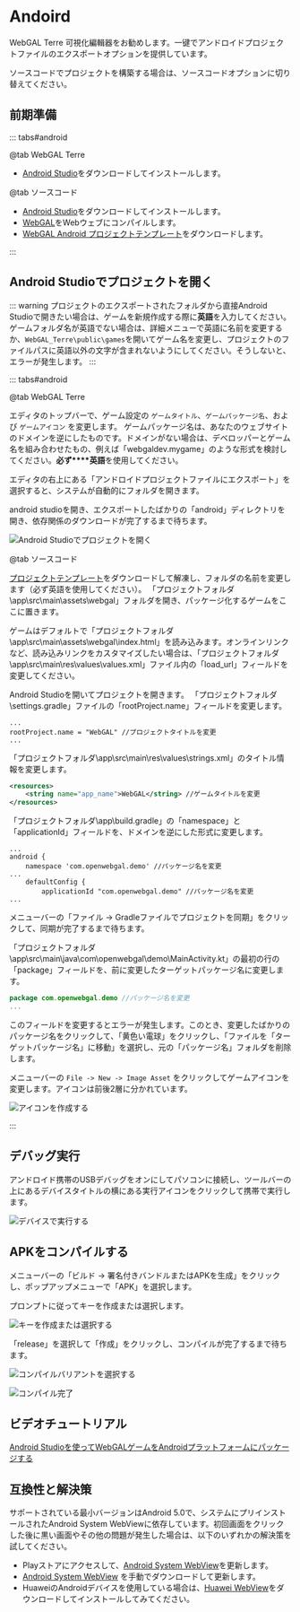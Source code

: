 # Andoird

WebGAL Terre 可視化編輯器をお勧めします。一键でアンドロイドプロジェクトファイルのエクスポートオプションを提供しています。

ソースコードでプロジェクトを構築する場合は、ソースコードオプションに切り替えてください。

## 前期準備

::: tabs#android

@tab WebGAL Terre

* [Android Studio](https://developer.android.com/studio)をダウンロードしてインストールします。

@tab ソースコード

* [Android Studio](https://developer.android.com/studio)をダウンロードしてインストールします。
* [WebGAL](https://github.com/OpenWebGAL/WebGAL)をWebウェブにコンパイルします。
* [WebGAL Android プロジェクトテンプレート](https://github.com/nini22P/WebGAL-Android)をダウンロードします。

:::

## Android Studioでプロジェクトを開く

::: warning
プロジェクトのエクスポートされたフォルダから直接Android Studioで開きたい場合は、ゲームを新規作成する際に**英語**を入力してください。ゲームフォルダ名が英語でない場合は、詳細メニューで英語に名前を変更するか、`WebGAL_Terre\public\games`を開いてゲーム名を変更し、プロジェクトのファイルパスに英語以外の文字が含まれないようにしてください。そうしないと、エラーが発生します。
:::

::: tabs#android

@tab WebGAL Terre

エディタのトップバーで、ゲーム設定の `ゲームタイトル`、`ゲームパッケージ名`、および `ゲームアイコン` を変更します。
ゲームパッケージ名は、あなたのウェブサイトのドメインを逆にしたものです。ドメインがない場合は、デベロッパーとゲーム名を組み合わせたもの、例えば「webgaldev.mygame」のような形式を検討してください。**必ず****英語**を使用してください。

エディタの右上にある「アンドロイドプロジェクトファイルにエクスポート」を選択すると、システムが自動的にフォルダを開きます。

android studioを開き、エクスポートしたばかりの「android」ディレクトリを開き、依存関係のダウンロードが完了するまで待ちます。

![Android Studioでプロジェクトを開く](open-in-android-studio.jpg)

@tab ソースコード

[プロジェクトテンプレート](https://github.com/nini22P/WebGAL-Android)をダウンロードして解凍し、フォルダの名前を変更します（必ず英語を使用してください）。
「プロジェクトフォルダ\app\src\main\assets\webgal」フォルダを開き、パッケージ化するゲームをここに置きます。

ゲームはデフォルトで「プロジェクトフォルダ\app\src\main\assets\webgal\index.html」を読み込みます。オンラインリンクなど、読み込みリンクをカスタマイズしたい場合は、「プロジェクトフォルダ\app\src\main\res\values\values.xml」ファイル内の「load_url」フィールドを変更してください。

Android Studioを開いてプロジェクトを開きます。
「プロジェクトフォルダ\settings.gradle」ファイルの「rootProject.name」フィールドを変更します。

```
...
rootProject.name = "WebGAL" //プロジェクトタイトルを変更
...
```

「プロジェクトフォルダ\app\src\main\res\values\strings.xml」のタイトル情報を変更します。

``` xml
<resources>
    <string name="app_name">WebGAL</string> //ゲームタイトルを変更
</resources>
```

「プロジェクトフォルダ\app\build.gradle」の「namespace」と「applicationId」フィールドを、ドメインを逆にした形式に変更します。

```
...
android {
    namespace 'com.openwebgal.demo' //パッケージ名を変更
...
    defaultConfig {
        applicationId "com.openwebgal.demo" //パッケージ名を変更
...
```

メニューバーの「ファイル -> Gradleファイルでプロジェクトを同期」をクリックして、同期が完了するまで待ちます。

「プロジェクトフォルダ\app\src\main\java\com\openwebgal\demo\MainActivity.kt」の最初の行の「package」フィールドを、前に変更したターゲットパッケージ名に変更します。

``` kotlin
package com.openwebgal.demo //パッケージ名を変更
...
```

このフィールドを変更するとエラーが発生します。このとき、変更したばかりのパッケージ名をクリックして、「黄色い電球」をクリックし、「ファイルを「ターゲットパッケージ名」に移動」を選択し、元の「パッケージ名」フォルダを削除します。

メニューバーの `File -> New -> Image Asset` をクリックしてゲームアイコンを変更します。アイコンは前後2層に分かれています。

![アイコンを作成する](create-icons.jpg)

:::

## デバッグ実行

アンドロイド携帯のUSBデバッグをオンにしてパソコンに接続し、ツールバーの上にあるデバイスタイトルの横にある実行アイコンをクリックして携帯で実行します。

![デバイスで実行する](run-app.jpg)

## APKをコンパイルする

メニューバーの「ビルド -> 署名付きバンドルまたはAPKを生成」をクリックし、ポップアップメニューで「APK」を選択します。

プロンプトに従ってキーを作成または選択します。

![キーを作成または選択する](keystore.jpg)

「release」を選択して「作成」をクリックし、コンパイルが完了するまで待ちます。

![コンパイルバリアントを選択する](build.jpg)

![コンパイル完了](finsh.jpg)

## ビデオチュートリアル

[Android Studioを使ってWebGALゲームをAndroidプラットフォームにパッケージする](https://www.bilibili.com/video/BV1m24y1J7ct/)

## 互換性と解決策

サポートされている最小バージョンはAndroid 5.0で、システムにプリインストールされたAndroid System WebViewに依存しています。初回画面をクリックした後に黒い画面やその他の問題が発生した場合は、以下のいずれかの解決策を試してください。

* Playストアにアクセスして、[Android System WebView](https://play.google.com/store/apps/details?id=com.google.android.webview)を更新します。
* [Android System WebView](https://www.apkmirror.com/apk/google-inc/android-system-webview/) を手動でダウンロードして更新します。
* HuaweiのAndroidデバイスを使用している場合は、[Huawei WebView](https://www.apkmirror.com/apk/huawei/huawei-webview-2/)をダウンロードしてインストールしてみてください。
